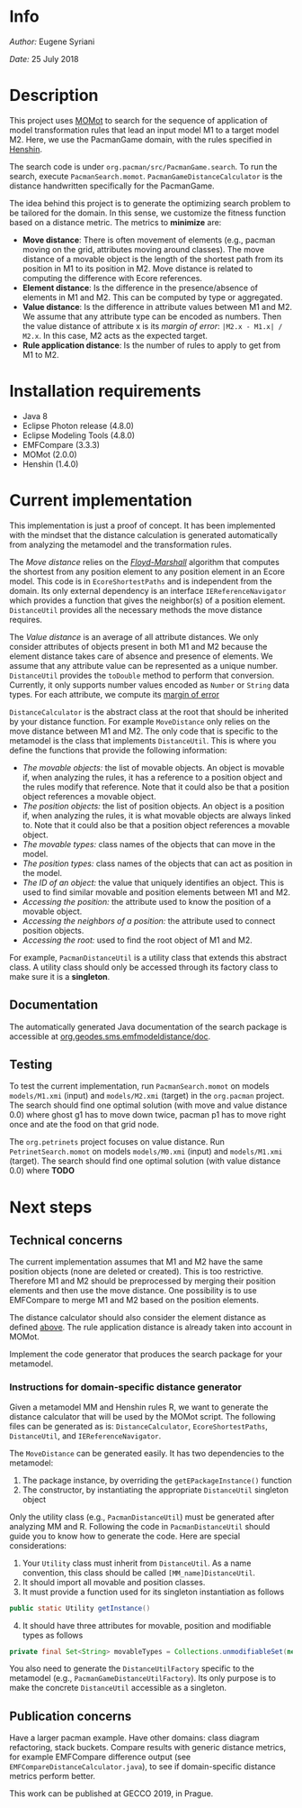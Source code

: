 # Info
*Author:* Eugene Syriani

*Date:* 25 July 2018


# Description

This project uses [MOMot](http://martin-fleck.github.io/momot/) to search for the sequence of application of model transformation rules that lead an input model M1 to a target model M2.
Here, we use the PacmanGame domain, with the rules specified in [Henshin](https://www.eclipse.org/henshin/).

The search code is under `org.pacman/src/PacmanGame.search`.
To run the search, execute `PacmanSearch.momot`.
`PacmanGameDistanceCalculator` is the distance handwritten specifically for the PacmanGame.

The idea behind this project is to generate the optimizing search problem to be tailored for the domain. In this sense, we customize the fitness function based on a distance metric.
The metrics to **minimize** are:<a name="distance"></a>
* **Move distance**: There is often movement of elements (e.g., pacman moving on the grid, attributes moving around classes). The move distance of a movable object is the length of the shortest path from its position in M1 to its position in M2. Move distance is related to computing the difference with Ecore references.
* **Element distance**: Is the difference in the presence/absence of elements in M1 and M2. This can be computed by type or aggregated.
* **Value distance**: <a name="value"></a>Is the difference in attribute values between M1 and M2. We assume that any attribute type can be encoded as numbers. Then the value distance of attribute x is its *margin of error*: `|M2.x - M1.x| / M2.x`. In this case, M2 acts as the expected target.
* **Rule application distance**: Is the number of rules to apply to get from M1 to M2.

# Installation requirements

* Java 8
* Eclipse Photon release (4.8.0)
* Eclipse Modeling Tools (4.8.0)
* EMFCompare (3.3.3)
* MOMot (2.0.0)
* Henshin (1.4.0)

# Current implementation

This implementation is just a proof of concept. It has been implemented with the mindset that the distance calculation is generated automatically from analyzing the metamodel and the transformation rules.

The *Move distance* relies on the [*Floyd-Marshall*](https://en.wikipedia.org/wiki/Floyd-Warshall_algorithm) algorithm that computes the shortest from any position element to any position element in an Ecore model. This code is in `EcoreShortestPaths` and is independent from the domain. Its only external dependency is an interface `IEReferenceNavigator` which provides a function that gives the neighbor(s) of a position element. `DistanceUtil` provides all the necessary methods the move distance requires.

The *Value distance* is an average of all attribute distances. We only consider attributes of objects present in both M1 and M2 because the element distance takes care of absence and presence of elements. We assume that any attribute value can be represented as a unique number. `DistanceUtil` provides the `toDouble` method to perform that conversion. Currently, it only supports number values encoded as `Number` or `String` data types. For each attribute, we compute its [margin of error](#value)

`DistanceCalculator` is the abstract class at the root that should be inherited by your distance function. For example `MoveDistance` only relies on the move distance between M1 and M2.
The only code that is specific to the metamodel is the class that implements `DistanceUtil`. This is where you define the functions that provide the following information:
* *The movable objects:* the list of movable objects. An object is movable if, when analyzing the rules, it has a reference to a position object and the rules modify that reference. Note that it could also be that a position object references a movable object.
* *The position objects:* the list of position objects. An object is a position if, when analyzing the rules, it is what movable objects are always linked to. Note that it could also be that a position object references a movable object.
* *The movable types:* class names of the objects that can move in the model.
* *The position types:* class names of the objects that can act as position in the model.
* *The ID of an object:* the value that uniquely identifies an object. This is used to find similar movable and position elements between M1 and M2.
* *Accessing the position:* the attribute used to know the position of a movable object.
* *Accessing the neighbors of a position:* the attribute used to connect position objects.
* *Accessing the root:* used to find the root object of M1 and M2.

For example, `PacmanDistanceUtil` is a utility class that extends this abstract class. A utility class should only be accessed through its factory class to make sure it is a **singleton**.

## Documentation

The automatically generated Java documentation of the search package is accessible at [org.geodes.sms.emfmodeldistance/doc](org.pacman/doc/index.html).

## Testing

To test the current implementation, run `PacmanSearch.momot` on models `models/M1.xmi` (input) and `models/M2.xmi` (target) in the `org.pacman` project. The search should find one optimal solution (with move and value distance 0.0) where ghost g1 has to move down twice, pacman p1 has to move right once and ate the food on that grid node.

The `org.petrinets` project focuses on value distance. Run `PetrinetSearch.momot` on models `models/M0.xmi` (input) and `models/M1.xmi` (target). The search should find one optimal solution (with value distance 0.0) where **TODO**

# Next steps

## Technical concerns

The current implementation assumes that M1 and M2 have the same position objects (none are deleted or created). This is too restrictive. Therefore M1 and M2 should be preprocessed by merging their position elements and then use the move distance. One possibility is to use EMFCompare to merge M1 and M2 based on the position elements.

The distance calculator should also consider the element distance as defined [above](#distance). The rule application distance is already taken into account in MOMot.

Implement the code generator that produces the search package for your metamodel.

### Instructions for domain-specific distance generator

Given a metamodel MM and Henshin rules R, we want to generate the distance calculator that will be used by the MOMot script. The following files can be generated as is: `DistanceCalculator`, `EcoreShortestPaths`, `DistanceUtil`, and `IEReferenceNavigator`.

The `MoveDistance` can be generated easily. It has two dependencies to the metamodel:
1. The package instance, by overriding the `getEPackageInstance()` function
2. The constructor, by instantiating the appropriate `DistanceUtil` singleton object

Only the utility class (e.g., `PacmanDistanceUtil`) must be generated after analyzing MM and R. Following the code in `PacmanDistanceUtil` should guide you to know how to generate the code. Here are special considerations:

1. Your `Utility` class must inherit from `DistanceUtil`. As a name convention, this class should be called `[MM_name]DistanceUtil`.
2. It should import all movable and position classes.
3. It must provide a function used for its singleton instantiation as follows
```java
public static Utility getInstance()
```
4. It should have three attributes for movable, position and  modifiable types as follows
```java
private final Set<String> movableTypes = Collections.unmodifiableSet(new HashSet<>(Arrays.asList("Movable1", "Movable2")));
```

You also need to generate the `DistanceUtilFactory` specific to the metamodel (e.g., `PacmanGameDistanceUtilFactory`). Its only purpose is to make the concrete `DistanceUtil` accessible as a singleton.

## Publication concerns

Have a larger pacman example. Have other domains: class diagram refactoring, stack buckets. Compare results with generic distance metrics, for example EMFCompare difference output (see `EMFCompareDistanceCalculator.java`),  to see if domain-specific distance metrics perform better.

This work can be published at GECCO 2019, in Prague.